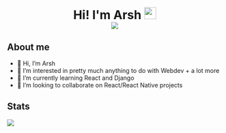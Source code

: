 <div align="center">
 <h1>
 Hi! I'm Arsh <img src="https://media.giphy.com/media/hvRJCLFzcasrR4ia7z/giphy.gif" width="28" />
  <div>
  <img src="https://pronoun.cyou/x/y?subject=He&object=Him&height=20"> 
  </div>
 </h1>

 
</div>


## About me
- 👋 Hi, I’m Arsh 
- 👀 I’m interested in pretty much anything to do with Webdev + a lot more
- 🌱 I’m currently learning React and Django
- 💞️ I’m looking to collaborate on React/React Native projects
 
## Stats
<img src="https://github-readme-stats.vercel.app/api?username=arshxyz&show_icons=true&title_color=00de12&icon_color=79ff97&text_color=ffffff&bg_color=0d1117&hide_border=true" />
